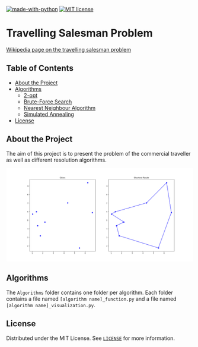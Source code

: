 [![made-with-python](https://img.shields.io/badge/Made%20with-Python-1f425f.svg)](https://www.python.org/)
[![MIT license](https://img.shields.io/badge/License-MIT-blue.svg)](https://github.com/armandwayoff/Travelling-Salesman-Problem/blob/master/LICENSE)

# Travelling Salesman Problem

[Wikipedia page on the travelling salesman problem](https://en.wikipedia.org/wiki/Travelling_salesman_problem)

## Table of Contents

* [About the Project](#about-the-project)
* [Algorithms](#algorithms)
  * [2-opt](https://github.com/armandwayoff/Travelling-Salesman-Problem/tree/master/2-opt)
  * [Brute-Force Search](https://github.com/armandwayoff/Travelling-Salesman-Problem/tree/master/Brute-Force%20Search)
  * [Nearest Neighbour Algorithm](https://github.com/armandwayoff/Travelling-Salesman-Problem/tree/master/Nearest%20Neighbour%20Algorithm)
  * [Simulated Annealing](https://github.com/armandwayoff/Travelling-Salesman-Problem/tree/master/Simulated%20Annealing)
* [License](#license)


## About the Project

The aim of this project is to present the problem of the commercial traveller as well as different resolution algorithms. 

![what's tsp](illustration_images/what's_tsp.png)

## Algorithms

The ```Algorithms``` folder contains one folder per algorithm. Each folder contains a file named ```[algorithm name]_function.py``` and a file named ```[algorithm name]_visualization.py```.

## License

Distributed under the MIT License. See [```LICENSE```](https://github.com/armandwayoff/Travelling-Salesman-Problem/blob/master/LICENSE) for more information.
